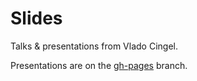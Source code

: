 # Slides

Talks & presentations from Vlado Cingel.

Presentations are on the <a href="https://github.com/vlado/slides/tree/gh-pages">gh-pages</a> branch.
